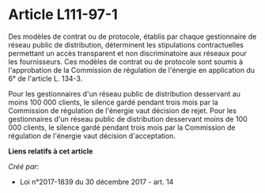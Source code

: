 # Article L111-97-1

Des modèles de contrat ou de protocole, établis par chaque gestionnaire de réseau public de distribution, déterminent les
stipulations contractuelles permettant un accès transparent et non discriminatoire aux réseaux pour les fournisseurs. Ces
modèles de contrat ou de protocole sont soumis à l'approbation de la Commission de régulation de l'énergie en application du
6° de l'article L. 134-3.

Pour les gestionnaires d'un réseau public de distribution desservant au moins 100 000 clients, le silence gardé pendant trois
mois par la Commission de régulation de l'énergie vaut décision de rejet. Pour les gestionnaires d'un réseau public de
distribution desservant moins de 100 000 clients, le silence gardé pendant trois mois par la Commission de régulation de
l'énergie vaut décision d'acceptation.

**Liens relatifs à cet article**

_Créé par_:

  - Loi n°2017-1839 du 30 décembre 2017 - art. 14
